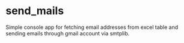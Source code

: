 # send_mails
Simple console app for fetching email addresses from excel table and sending emails through gmail account via smtplib.
